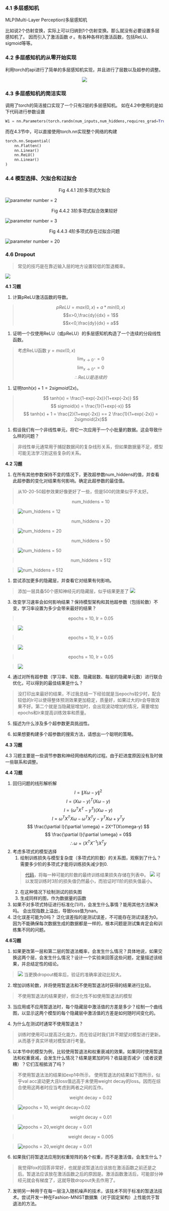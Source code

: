 ### 4.1 多层感知机
MLP(Multi-Layer Perception)多层感知机

比如说2个仿射变换，实际上可以归纳到1个仿射变换。那么就没有必要设置多层感知机了。
因而引入了激活函数 $\sigma$ 。有各种各样的激活函数，包括ReLU、sigmoid等等。

### 4.2 多层感知机的从零开始实现

利用torch的api进行了简单的多层感知机实现，并且进行了层数以及超参的调整。

<center>

![](../pic/zh-4-2.png)

</center>

### 4.3 多层感知机的简洁实现
调用了torch的简洁接口实现了一个只有2层的多层感知机。
如在4.2中使用的是如下代码进行参数设置
```python
W1 = nn.Parameters(torch.randn(num_inputs,num_hiddens,requires_grad=True)*0.01)
```
而在4.3节中，可以直接使用torch.nn实现整个网络的构建
```python
torch.nn.Sequential(
    nn.Flatten()
    nn.Linear()
    nn.ReLU()
    nn.Linear()
)
```

### 4.4 模型选择、欠拟合和过拟合

<center> Fig 4.4.1 2阶多项式欠拟合 </center>

![parameter number = 2](../pic/zh-4-4-4.png)

<center> Fig 4.4.2 3阶多项式拟合效果较好 </center>

![parameter number = 3](../pic/zh-4-4-1.png)

<center> Fig 4.4.3 4阶多项式存在过拟合问题 </center>

![parameter number = 20](../pic/zh-4-4-2.png)

### 4.6 Dropout
> 常见的技巧是在靠近输入层的地方设置较低的暂退概率。

![](../pic/zh-4-6-1.png)

**4.1 习题**
1. 计算pReLU激活函数的导数。
> $$pReLU = max(0,x) + a * min(0,x)$$
> $$x>0,\frac{dy}{dx} = 1$$
> $$x<0,\frac{dy}{dx} = a$$
1. 证明一个仅使用ReLU（或pReLU）的多层感知机构造了一个连续的分段线性函数。
> 考虑ReLU函数 $y = max(0,x)$
> $$ \lim_{x \to 0^-} = 0$$
> $$ \lim_{x \to 0^+} = 0$$
> $$ \therefore ReLU 是连续的 $$
1. 证明$tanh(x) + 1 = 2sigmoid(2x)$。
> $$ tanh(x) = \frac{1-exp(-2x)}{1+exp(-2x)} $$
> $$ sigmoid(x) = \frac{1}{1+exp(-x)} $$
> $$ tanh(x) + 1 = \frac{2}{1+exp(-2x)} == 2 \frac{1}{1+exp(-2x)} = 2sigmoid(2x)$$
1. 假设我们有一个非线性单元，将它一次应用于一个小批量的数据。这会导致什么样的问题？
> 非线性单元通常用于捕捉数据间的复杂线形关系，但如果数据量不足，模型可能无法学习到这些复杂的关系。

**4.2 习题**
1. 在所有其他参数保持不变的情况下，更改超参数num_hiddens的值，并查看此超参数的变化对结果有何影响。确定此超参数的最佳值。
> 从10-20-50超参效果好像更好了一些，但是500的效果似乎不太好。
> <center>
> num_hiddens = 10
> </center>

> ![num_hiddens = 12](../pic/zh-4-2-1.png)

> <center>
> num_hiddens = 20
> </center>

> ![num_hiddens = 20](../pic/zh-4-2-2.png)

> <center>
> num_hiddens = 50
> </center>

> ![num_hiddens = 50](../pic/zh-4-2-3.png)

> <center>
> num_hiddens = 512
> </center>

> ![num_hiddens = 512](../pic/zh-4-2-5.png)

1. 尝试添加更多的隐藏层，并查看它对结果有何影响。

> 添加一层具备50个感知神经元的隐藏层，似乎结果更差了
> ![](../pic/zh-4-2-4.png)

3. 改变学习速率会如何影响结果？保持模型架构和其他超参数（包括轮数）不变，学习率设置为多少会带来最好的结果？

> <center>
> epochs = 10, lr = 0.05
> </center>

> ![](../pic/zh-4-2-7.png)

> <center>
> epochs = 10, lr = 0.05
> </center>

> ![](../pic/zh-4-2-8.png)

> <center>
> epochs = 10, lr = 0.05
> </center>

> ![](../pic/zh-4-2-9.png)


4. 通过对所有超参数（学习率、轮数、隐藏层数、每层的隐藏单元数）进行联合优化，可以得到的最佳结果是什么？
> 没打印出来最好的结果，不过我总结一下经验就是当epochs较少时，配合较低的lr可以使得整体预测效果更加稳定，质量好，如果过大的lr会导致效果不好。第二个就是当隐藏层增加时，会出现波动增加的情况，需要增加epochs和lr来提高训练效率和质量。

5. 描述为什么涉及多个超参数更具挑战性。

5. 如果想要构建多个超参数的搜索方法，请想出一个聪明的策略。

**4.3 习题**

4.3 习题主要是一些调节参数和神经网络结构的过程。由于赶进度原因没有及时做一些联系和调整。

**4.4 习题**
1. 回归问题的线形解析解
   $$ l = {\| X\omega - y \| }^ 2 $$ 
   $$ l = (X\omega - y)^T(X\omega - y)$$
   $$ l = ({\omega}^TX^T - y^T)(X\omega - y) $$
   $$ l = {\omega}^TX^TX{\omega} - {\omega}^TX^T y - y^TX\omega  + y^T y $$
   $$ \frac{\partial l}{\partial \omega} = 2X^T(X\omega-y) $$
   $$  \frac{\partial l}{\partial \omega} = 0$$
   $$ \therefore \omega = (X^TX^{-1})X^Ty $$
2. 考虑多项式的模型选择
   1. 绘制训练损失与模型复杂度（多项式的阶数）的关系图，观察到了什么？需要多少阶的多项式才能将训练损失减少到0.
   > [代码](../zh/4-4-exp.py)，将每一种可能的阶数的最终训练结果损失存储在列表中。
   > ![](../pic/zh-4-4-5.png)
   > 可以发现训练时3阶的损失值仍然最小，而验证时11阶的损失值最小。
   2. 在这种情况下绘制测试的损失图
   3. 生成同样的图，作为数据量的函数
3. 如果不对多项式特征进行标准化$(1/i!)$，会发生什么事情？能用其他方法解决吗。
   会出现指数上溢出，导致loss值为nan。
4. 泛化误差可能为0吗？
   泛化误差指的是测试误差，不可能存在测试误差为0。因为不能确保每次数据生成的数据都是一样的，根本问题是测试集肯定会和训练集不同的问题。

**4.6习题**
1. 如果更改第一层和第二层的暂退法概率，会发生什么情况？具体地说，如果交换这两个层，会发生什么情况？设计一个实验来回答这些问题，定量描述该结果，并总结定性的结论。
> ![](../pic/zh-4-6-2.png)
> 当更换dropout概率后，验证的准确率波动比较大。

2. 增加训练轮数，并将使用暂退法和不使用暂退法时获得的结果进行比较。
> 不使用暂退法的结果更好，但泛化性不如使用暂退法的模型

3. 当应用或不应用暂退法时，每个隐藏层中激活值的方差是多少？绘制一个曲线图，以显示这两个模型的每个隐藏层中激活值的方差是如何随时间变化的。
> [](../zh/4-6-exp3.py)

4. 为什么在测试时通常不使用暂退法？
> 训练时使用可以提高泛化能力，而在验证时我们并不期望对模型进行更新。从而基于真实环境对模型进行考量。

5. 以本节中的模型为例，比较使用暂退法和权重衰减的效果。如果同时使用暂退法和权重衰减，会发生什么情况？结果是累加的吗？收益是否减少（或者说更糟）？它们互相抵消了吗？
> 不使用暂退法法的结果如exp1中所示，
> 使用暂退法的结果如下图所示，似乎val acc波动更大且loss值远高于未使用weight decay的loss。因而在综合使用这两者时应当考虑到两者之间的互作。
> <center> weight decay = 0.02 </center>

> ![epochs = 10, weight decay=0.02](../pic/zh-4-6-4.png)

> <center> weight decay = 0.01 </center>

> ![epochs = 20,weight decay = 0.01](../pic/zh-4-6-5.png)

> <center> weight decay = 0.005 </center>

> ![epochs = 20,weight decay = 0.01](../pic/zh-4-6-6.png)

6. 如果我们将暂退法应用到权重矩阵的各个权重，而不是激活值，会发生什么？
> 我觉得fox的回答非常好，也就是说暂退法应该放在激活函数之前还是之后。暂退法应该放在激活函数之后的原因是。激活函数激活后，可能部分神经元就会有梯度了，这就导致dropout失去作用了。

7. 发明另一种用于在每一层注入随机噪声的技术，该技术不同于标准的暂退法技术。尝试开发一种在Fashion-MNIST数据集（对于固定架构）上性能优于暂退法的方法。